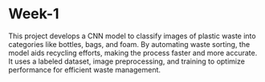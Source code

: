 # Week-1
This project develops a CNN model to classify images of plastic waste into categories like bottles, bags, and foam. By automating waste sorting, the model aids recycling efforts, making the process faster and more accurate. It uses a labeled dataset, image preprocessing, and training to optimize performance for efficient waste management.

